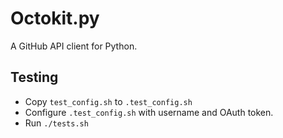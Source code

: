 # Octokit.py

A GitHub API client for Python.

## Testing

- Copy `test_config.sh` to `.test_config.sh`
- Configure `.test_config.sh` with username and OAuth token.
- Run `./tests.sh`
